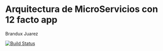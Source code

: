 # Arquitectura de MicroServicios con 12 facto app

Brandux Juarez

[![Build Status](https://travis-ci.com/Brandux/x-app.svg?branch=master)](https://travis-ci.com/Brandux/x-app)